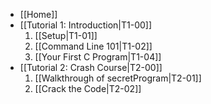 * [[Home]]
* [[Tutorial 1: Introduction|T1-00]]
   1. [[Setup|T1-01]]
   1. [[Command Line 101|T1-02]]
   1. [[Your First C Program|T1-04]]
* [[Tutorial 2: Crash Course|T2-00]]
   1. [[Walkthrough of secretProgram|T2-01]]
   1. [[Crack the Code|T2-02]]

